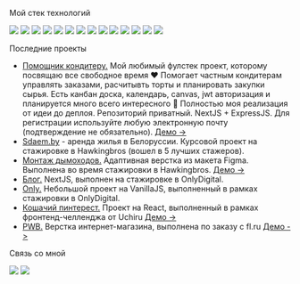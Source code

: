 Мой стек технологий

<img src="https://img.shields.io/badge/HTML5-black?style=for-the-badge&logo=HTML5&logoColor=E34F26"/> <img src="https://img.shields.io/badge/CSS3-black?style=for-the-badge&logo=CSS3&logoColor=1572B6"/> <img src="https://img.shields.io/badge/JavaScript-black?style=for-the-badge&logo=JavaScript&logoColor=F7DF1E"/> <img src="https://img.shields.io/badge/Pug-black?style=for-the-badge&logo=Pug&logoColor=A86454"/> <img src="https://img.shields.io/badge/SASS-black?style=for-the-badge&logo=Sass&logoColor=CC6699"/> <img src="https://img.shields.io/badge/React-black?style=for-the-badge&logo=React&logoColor=61DAFB"/> <img src="https://img.shields.io/badge/Next.js-black?style=for-the-badge&logo=Next.js&logoColor=61DAFB"/> <img src="https://img.shields.io/badge/TypeScript-black?style=for-the-badge&logo=TypeScript&logoColor=3178C6"/> <img src="https://img.shields.io/badge/gulp-black?style=for-the-badge&logo=gulp&logoColor=CF4647"/> <img src="https://img.shields.io/badge/Node.js-black?style=for-the-badge&logo=Node.js&logoColor=339933"/> <img src="https://img.shields.io/badge/MongoDB-black?style=for-the-badge&logo=MongoDB&logoColor=47A248"/> <img src="https://img.shields.io/badge/Tailwind CSS-black?style=for-the-badge&logo=Tailwind CSS&logoColor=06B6D4"/> <img src="https://img.shields.io/badge/Figma-black?style=for-the-badge&logo=Figma&logoColor=F24E1E"/> <img src="https://img.shields.io/badge/Adobe Photoshop-black?style=for-the-badge&logo=Adobe Photoshop&logoColor=31A8FF"/>

Последние проекты

<ul>
  <li><a href="https://master-tort.pro/">Помощник кондитеру.</a> Мой любимый фулстек проект, которому посвящаю все свободное время ❤️ Помогает частным кондитерам управлять заказами, расчитывть торты и планировать закупки сырья. Есть канбан доска, календарь, canvas, jwt авторизация и планируется много всего интересного 🤪 Полностью моя реализация от идеи до деплоя. Репозиторий приватный. NextJS + ExpressJS. Для регистрации используйте любую электронную почту (подтверждение не обязательно). <a href="https://master-tort.pro/">Демо -></a></li>
  <li><a href="https://gitlab.com/Balzary/hawkingbros">Sdaem.by</a> - аренда жилья в Белоруссии. Курсовой проект на стажировке в Hawkingbros (вошел в 5 лучших стажеров).</li>
  <li><a href="https://github.com/Hillel1408/hawkingbros/tree/task-1">Монтаж дымоходов.</a> Адаптивная верстка из макета Figma. Выполнена во время стажировки в Hawkingbros. <a href="https://daragan-media.com/verstka/hawkingbros-task-1/">Демо -></a></li>
  <li><a href="https://github.com/Hillel1408/only-task4-nextjs">Блог.</a> NextJS, выполнен на стажировке в OnlyDigital.</li>
  <li><a href="https://github.com/Hillel1408/only-template">Only.</a> Небольшой проект на VanillaJS, выполненный в рамках стажировки в OnlyDigital.</li>
  <li><a href="https://github.com/Hillel1408/frontend-challenge">Кошачий пинтерест.</a> Проект на React, выполненный в рамках фронтенд-челленджа от Uchiru <a href="https://hillel1408.github.io/frontend-challenge/">Демо -></a></li>
  <li><a href="https://github.com/Hillel1408/pwb">PWB.</a> Верстка интернет-магазина, выполнена по заказу с fl.ru <a href="https://hillel1408.github.io/pwb/">Демо -></a></li>
</ul>

Связь со мной

<a href="https://vk.com/id6832797"><img src="https://img.shields.io/badge/vkontakte-black?style=for-the-badge&logo=vk&logoColor=0077FF"/></a> <a href="https://t.me/Hillel1408"><img src="https://img.shields.io/badge/Telegram-black?style=for-the-badge&logo=Telegram&logoColor=26A5E4"/></a>
